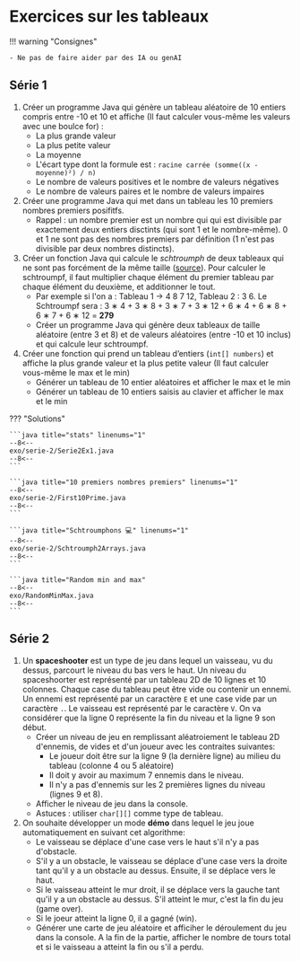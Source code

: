 # Exercices sur les tableaux

!!! warning "Consignes"

    - Ne pas de faire aider par des IA ou genAI

## Série 1

1. Créer un programme Java qui génère un tableau aléatoire de 10 entiers compris entre -10 et 10 et affiche (Il faut calculer vous-même les valeurs avec une boulce for) :
    - La plus grande valeur
    - La plus petite valeur
    - La moyenne
    - L'écart type dont la formule est : `racine carrée (somme((x - moyenne)²) / n)`
    - Le nombre de valeurs positives et le nombre de valeurs négatives
    - Le nombre de valeurs paires et le nombre de valeurs impaires
1. Créer une programme Java qui met dans un tableau les 10 premiers nombres premiers posifitfs.
    - Rappel : un nombre premier est un nombre qui qui est divisible par exactement deux entiers disctints (qui sont 1 et le nombre-même). 0 et 1 ne sont pas des nombres premiers par définition (1 n'est pas divisible par deux nombres distincts).
1. Créer un fonction Java qui calcule le *schtroumph* de deux tableaux qui ne sont pas forcément de la même taille ([source](https://laure.gonnord.org/pro/teaching/AlgoProg1011_IMA/quick1_2010_corr.pdf)). Pour calculer le schtroumpf, il faut multiplier chaque élément du premier tableau par chaque élément du deuxième, et additionner le tout.
    - Par exemple si l'on a : Tableau 1 -> 4 8 7 12, Tableau 2 : 3 6. Le Schtroumpf sera : 3 ∗ 4 + 3 ∗ 8 + 3 ∗ 7 + 3 ∗ 12 + 6 ∗ 4 + 6 ∗ 8 + 6 ∗ 7 + 6 ∗ 12 = **279**
    - Créer un programme Java qui génère deux tableaux de taille aléatoire (entre 3 et 8) et de valeurs aléatoires (entre -10 et 10 inclus)  et qui calcule leur schtroumpf.
1. Créer une fonction qui prend un tableau d’entiers (`int[] numbers`) et affiche la plus grande valeur et la plus petite valeur (Il faut calculer vous-même le max et le min)
    - Générer un tableau de 10 entier aléatoires et afficher le max et le min
    - Générer un tableau de 10 entiers saisis au clavier et afficher le max et le min

??? "Solutions"

    ```java title="stats" linenums="1"
    --8<--
    exo/serie-2/Serie2Ex1.java
    --8<--
    ```

    ```java title="10 premiers nombres premiers" linenums="1"
    --8<--
    exo/serie-2/First10Prime.java
    --8<--
    ```

    ```java title="Schtroumphons 💻" linenums="1"
    --8<--
    exo/serie-2/Schtroumph2Arrays.java
    --8<--
    ```

    ```java title="Random min and max"
    --8<--
    exo/RandomMinMax.java
    --8<--
    ```

## Série 2

1. Un **spaceshooter** est un type de jeu dans lequel un vaisseau, vu du dessus, parcourt le niveau du bas vers le haut. Un niveau du spaceshoorter est représenté par un tableau 2D de 10 lignes et 10 colonnes. Chaque case du tableau peut être vide ou contenir un ennemi. Un ennemi est représenté par un caractère `E` et une case vide par un caractère `.`. Le vaisseau est représenté par le caractère `V`. On va considérer que la ligne 0 représente la fin du niveau et la ligne 9 son début.
    - Créer un niveau de jeu en remplissant aléatroiement le tableau 2D d'ennemis, de vides et d'un joueur avec les contraites suivantes:
        - Le joueur doit être sur la ligne 9 (la dernière ligne) au milieu du tableau (colonne 4 ou 5 aléatoire)
        - Il doit y avoir au maximum 7 ennemis dans le niveau.
        - Il n'y a pas d'ennemis sur les 2 premières lignes du niveau (lignes 9 et 8).
    - Afficher le niveau de jeu dans la console.
    - Astuces : utiliser `char[][]` comme type de tableau.
1. On souhaite développer un mode **démo** dans lequel le jeu joue automatiquement en suivant cet algorithme:
    - Le vaisseau se déplace d'une case vers le haut s'il n'y a pas d'obstacle.
    - S'il y a un obstacle, le vaisseau se déplace d'une case vers la droite tant qu'il y a un obstacle au dessus. Ensuite, il se déplace vers le haut.
    - Si le vaisseau atteint le mur droit, il se déplace vers la gauche tant qu'il y a un obstacle au dessus. S'il atteint le mur, c'est la fin du jeu (game over).
    - Si le joeur atteint la ligne 0, il a gagné (win).
    - Générer une carte de jeu aléatoire et afficiher le déroulement du jeu dans la console. A la fin de la partie, afficher le nombre de tours total et si le vaisseau a atteint la fin ou s'il a perdu.

